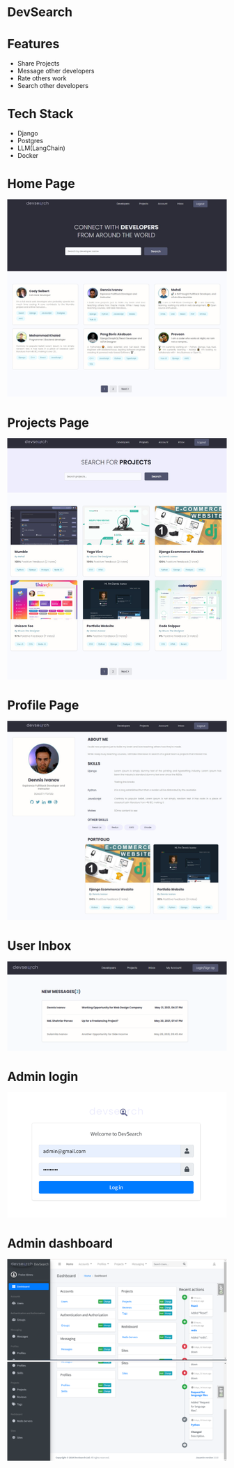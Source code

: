 # DevSearch

# Features
* Share Projects
* Message other developers
* Rate others work
* Search other developers

# Tech Stack
* Django
* Postgres
* LLM(LangChain)
* Docker

# Home Page
<img src="./static/images/Devsearch Home.jpg">  

# Projects Page
<img src="./static/images/DevSearch Projects.jpg">  

# Profile Page
<img src="./static/images/Devsearch Profile.jpg">  

# User Inbox
<img src="./static/images/Devsearch Inbox.jpg">  

# Admin login
<img src="./static/images/devsearch-admin-login.png">  

# Admin dashboard
<img src="./static/images/devsearch-admin-dashboard-1.png">  
<img src="./static/images/devsearch-admin-dashboard-2.png">  

